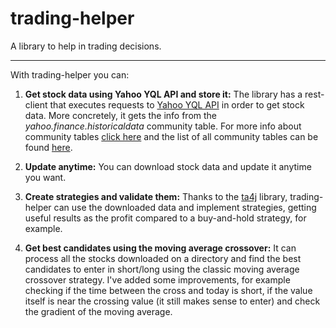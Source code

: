 # trading-helper

A library to help in trading decisions.

----------

With trading-helper you can:

1. **Get stock data using Yahoo YQL API and store it:** The library has a rest-client that executes requests to [Yahoo YQL API](https://developer.yahoo.com/yql) in order to get stock data. More concretely, it
gets the info from the *yahoo.finance.historicaldata* community table. For more info about community tables [click here](http://www.datatables.org/) and the list of all community tables can be found [here](https://developer.yahoo.com/yql/console/?q=show%20tables&env=store://datatables.org/alltableswithkeys).

2. **Update anytime:** You can download stock data and update it anytime you want.

3. **Create strategies and validate them:** Thanks to the [ta4j](https://github.com/mdeverdelhan/ta4j) library, trading-helper can use the downloaded data and implement strategies, getting useful results as the profit compared to a buy-and-hold strategy, for example.

4. **Get best candidates using the moving average crossover:** It can process all the stocks downloaded on a directory and find the best candidates to enter in short/long using the classic moving average crossover strategy. I've added some improvements, for example
checking if the time between the cross and today is short, if the value itself is near the crossing value (it still makes sense to enter) and check the gradient of the moving average.

